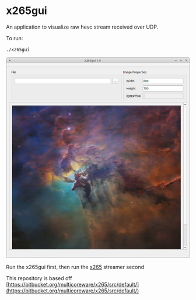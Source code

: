 # x265gui

An application to visualize raw hevc stream received over UDP.

To run:

```
./x265gui

```
<img src="screen-shot.jpg"/>


Run the x265gui first, then run the [x265](https://github.com/jambamamba/x265) streamer second


This repository is based off [https://bitbucket.org/multicoreware/x265/src/default/](https://bitbucket.org/multicoreware/x265/src/default/)


